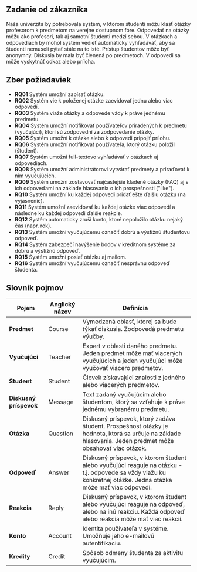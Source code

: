 ## Zadanie od zákazníka
Naša univerzita by potrebovala systém, v ktorom študenti môžu klásť otázky profesorom k predmetom na verejne dostupnom fóre. Odpovedať na otázky môžu ako profesori, tak aj samotní študenti medzi sebou. V otázkach a odpovediach by mohol systém vedieť automaticky vyhľadávať, aby sa študenti nemuseli pýtať stále na to isté. Prístup študentov môže byť anonymný. Diskusia by mala byť členená po predmetoch. V odpovedi sa môže vyskytnúť odkaz alebo príloha.

## Zber požiadaviek
- **RQ01**  Systém umožní zapísať otázku.
- **RQ02**  Systém vie k položenej otázke zaevidovať jednu alebo viac odpovedí.
- **RQ03**  Systém viaže otázky a odpovede vždy k práve jednému predmetu.
- **RQ04**  Systém umožní notifikovať používateľov priradených k predmetu (vyučujúci), ktorí sú zodpovední za zodpovedanie otázky.
- **RQ05**  Systém umožní k otázke alebo k odpovedi pripojiť prílohu.
- **RQ06**  Systém umožní notifikovať používateľa, ktorý otázku položil (študent).
- **RQ07**  Systém umožní full-textovo vyhľadávať v otázkach aj odpovediach.
- **RQ08**  Systém umožní administrátorovi vytvárať predmety a priraďovať k nim vyučujúcich.
- **RQ09**  Systém umožní zostavovať najčastejšie kladené otázky (FAQ) aj s ich odpoveďami na základe hlasovania o ich prospešnosti ("like").
- **RQ10**  Systém umožní ku každej odpovedi pridať ešte ďalšiu otázku (na vyjasnenie).
- **RQ11**  Systém umožní zaevidovať ku každej otázke viac odpovedí a následne ku každej odpovedi ďalšie reakcie.
- **RQ12**  Systém automaticky zruší konto, ktoré nepoložilo otázku nejaký čas (napr. rok).
- **RQ13**  Systém umožní vyučujúcemu označiť dobrú a výstižnú študentovu odpoveď.
- **RQ14**  Systém zabezpečí navýšenie bodov v kreditnom systéme za dobrú a výstižnú odpoveď.
- **RQ15**  Systém umožní poslať otázku aj mailom.
- **RQ16**  Systém umožní vyučujúcemu označiť nesprávnu odpoveď študenta.

## Slovník pojmov
| **Pojem** | **Anglický názov** | **Definícia** |
|-----------|----------------|-------------|
| **Predmet** | Course | Vymedzená oblasť, ktorej sa bude týkať diskusia. Zodpovedá predmetu výučby. |
| **Vyučujúci** | Teacher | Expert v oblasti daného predmetu. Jeden predmet môže mať viacerých vyučujúcich a jeden vyučujúci môže vyučovať viacero predmetov. |
| **Študent** | Student | Človek získavajúci znalosti z jedného alebo viacerých predmetov. |
| **Diskusný príspevok** | Message | Text zadaný vyučujúcim alebo študentom, ktorý sa vzťahuje k práve jednému vybranému predmetu. |
| **Otázka** | Question | Diskusný príspevok, ktorý zadáva študent. Prospešnosť otázky je hodnota, ktorá sa určuje na základe hlasovania. Jeden predmet môže obsahovať viac otázok. |
| **Odpoveď** | Answer | Diskusný príspevok, v ktorom študent alebo vyučujúci reaguje na otázku - t.j. odpovede sa vždy viažu ku konkrétnej otázke. Jedna otázka môže mať viac odpovedí. |
| **Reakcia** | Reply | Diskusný príspevok, v ktorom študent alebo vyučujúci reaguje na odpoveď, alebo na inú reakciu. Každá odpoveď alebo reakcia môže mať viac reakcií. |
| **Konto** | Account | Identita používateľa v systéme. Umožňuje jeho e-mailovú autentifikáciu. |
| **Kredity** | Credit | Spôsob odmeny študenta za aktivitu vyučujúcim. |
